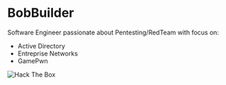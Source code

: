 # BobBuilder

Software Engineer passionate about Pentesting/RedTeam with focus on:&#x20;

* Active Directory
* Entreprise Networks
* GamePwn

![Hack The Box](https://www.hackthebox.eu/badge/image/91488)

